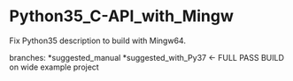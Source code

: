 # Python35_C-API_with_Mingw
Fix Python35 description to build with Mingw64.

branches:
 *suggested_manual
 *suggested_with_Py37 <- FULL PASS BUILD on wide example project
